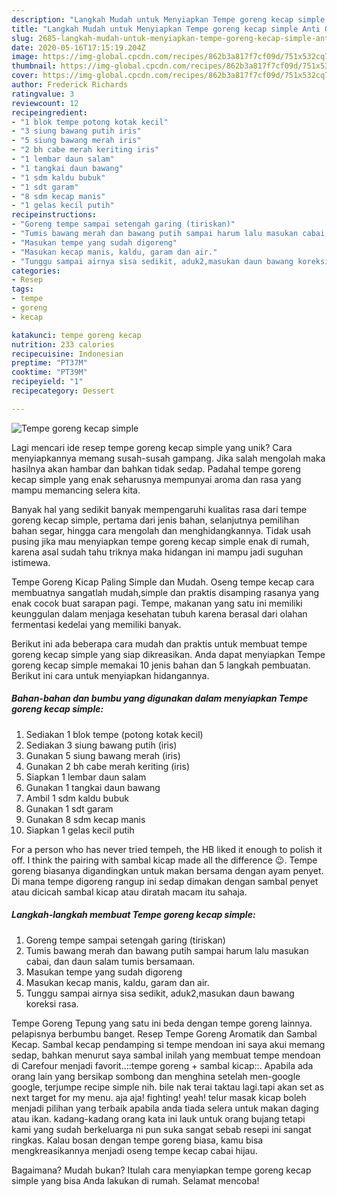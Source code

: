 ```yaml
---
description: "Langkah Mudah untuk Menyiapkan Tempe goreng kecap simple Anti Gagal"
title: "Langkah Mudah untuk Menyiapkan Tempe goreng kecap simple Anti Gagal"
slug: 2685-langkah-mudah-untuk-menyiapkan-tempe-goreng-kecap-simple-anti-gagal
date: 2020-05-16T17:15:19.204Z
image: https://img-global.cpcdn.com/recipes/862b3a817f7cf09d/751x532cq70/tempe-goreng-kecap-simple-foto-resep-utama.jpg
thumbnail: https://img-global.cpcdn.com/recipes/862b3a817f7cf09d/751x532cq70/tempe-goreng-kecap-simple-foto-resep-utama.jpg
cover: https://img-global.cpcdn.com/recipes/862b3a817f7cf09d/751x532cq70/tempe-goreng-kecap-simple-foto-resep-utama.jpg
author: Frederick Richards
ratingvalue: 3
reviewcount: 12
recipeingredient:
- "1 blok tempe potong kotak kecil"
- "3 siung bawang putih iris"
- "5 siung bawang merah iris"
- "2 bh cabe merah keriting iris"
- "1 lembar daun salam"
- "1 tangkai daun bawang"
- "1 sdm kaldu bubuk"
- "1 sdt garam"
- "8 sdm kecap manis"
- "1 gelas kecil putih"
recipeinstructions:
- "Goreng tempe sampai setengah garing (tiriskan)"
- "Tumis bawang merah dan bawang putih sampai harum lalu masukan cabai, dan daun salam tumis bersamaan."
- "Masukan tempe yang sudah digoreng"
- "Masukan kecap manis, kaldu, garam dan air."
- "Tunggu sampai airnya sisa sedikit, aduk2,masukan daun bawang koreksi rasa."
categories:
- Resep
tags:
- tempe
- goreng
- kecap

katakunci: tempe goreng kecap 
nutrition: 233 calories
recipecuisine: Indonesian
preptime: "PT37M"
cooktime: "PT39M"
recipeyield: "1"
recipecategory: Dessert

---
```



![Tempe goreng kecap simple](https://img-global.cpcdn.com/recipes/862b3a817f7cf09d/751x532cq70/tempe-goreng-kecap-simple-foto-resep-utama.jpg)

Lagi mencari ide resep tempe goreng kecap simple yang unik? Cara menyiapkannya memang susah-susah gampang. Jika salah mengolah maka hasilnya akan hambar dan bahkan tidak sedap. Padahal tempe goreng kecap simple yang enak seharusnya mempunyai aroma dan rasa yang mampu memancing selera kita.

Banyak hal yang sedikit banyak mempengaruhi kualitas rasa dari tempe goreng kecap simple, pertama dari jenis bahan, selanjutnya pemilihan bahan segar, hingga cara mengolah dan menghidangkannya. Tidak usah pusing jika mau menyiapkan tempe goreng kecap simple enak di rumah, karena asal sudah tahu triknya maka hidangan ini mampu jadi suguhan istimewa.

Tempe Goreng Kicap Paling Simple dan Mudah. Oseng tempe kecap cara membuatnya sangatlah mudah,simple dan praktis disamping rasanya yang enak cocok buat sarapan pagi. Tempe, makanan yang satu ini memiliki keunggulan dalam menjaga kesehatan tubuh karena berasal dari olahan fermentasi kedelai yang memiliki banyak.


Berikut ini ada beberapa cara mudah dan praktis untuk membuat tempe goreng kecap simple yang siap dikreasikan. Anda dapat menyiapkan Tempe goreng kecap simple memakai 10 jenis bahan dan 5 langkah pembuatan. Berikut ini cara untuk menyiapkan hidangannya.

<!--inarticleads1-->

##### Bahan-bahan dan bumbu yang digunakan dalam menyiapkan Tempe goreng kecap simple:

1. Sediakan 1 blok tempe (potong kotak kecil)
1. Sediakan 3 siung bawang putih (iris)
1. Gunakan 5 siung bawang merah (iris)
1. Gunakan 2 bh cabe merah keriting (iris)
1. Siapkan 1 lembar daun salam
1. Gunakan 1 tangkai daun bawang
1. Ambil 1 sdm kaldu bubuk
1. Gunakan 1 sdt garam
1. Gunakan 8 sdm kecap manis
1. Siapkan 1 gelas kecil putih


For a person who has never tried tempeh, the HB liked it enough to polish it off. I think the pairing with sambal kicap made all the difference 😉. Tempe goreng biasanya digandingkan untuk makan bersama dengan ayam penyet. Di mana tempe digoreng rangup ini sedap dimakan dengan sambal penyet atau dicicah sambal kicap atau diratah macam itu sahaja. 

<!--inarticleads2-->

##### Langkah-langkah membuat Tempe goreng kecap simple:

1. Goreng tempe sampai setengah garing (tiriskan)
1. Tumis bawang merah dan bawang putih sampai harum lalu masukan cabai, dan daun salam tumis bersamaan.
1. Masukan tempe yang sudah digoreng
1. Masukan kecap manis, kaldu, garam dan air.
1. Tunggu sampai airnya sisa sedikit, aduk2,masukan daun bawang koreksi rasa.


Tempe Goreng Tepung yang satu ini beda dengan tempe goreng lainnya. pelapisnya berbumbu banget. Resep Tempe Goreng Aromatik dan Sambal Kecap. Sambal kecap pendamping si tempe mendoan ini saya akui memang sedap, bahkan menurut saya sambal inilah yang membuat tempe mendoan di Carefour menjadi favorit..::tempe goreng + sambal kicap::. Apabila ada orang lain yang bersikap sombong dan menghina setelah men-google google, terjumpe recipe simple nih. bile nak terai taktau lagi.tapi akan set as next target for my menu. aja aja! fighting! yeah! telur masak kicap boleh menjadi pilihan yang terbaik apabila anda tiada selera untuk makan daging atau ikan. kadang-kadang orang kata ini lauk untuk orang bujang tetapi kami yang sudah berkeluarga ni pun suka sangat sebab resepi ini sangat ringkas. Kalau bosan dengan tempe goreng biasa, kamu bisa mengkreasikannya menjadi oseng tempe kecap cabai hijau. 

Bagaimana? Mudah bukan? Itulah cara menyiapkan tempe goreng kecap simple yang bisa Anda lakukan di rumah. Selamat mencoba!
